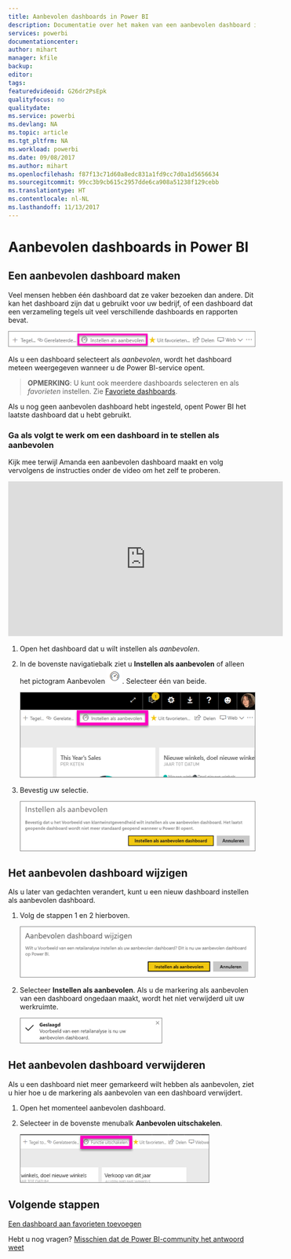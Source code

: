 ```yaml
---
title: Aanbevolen dashboards in Power BI
description: Documentatie over het maken van een aanbevolen dashboard in Power BI
services: powerbi
documentationcenter: 
author: mihart
manager: kfile
backup: 
editor: 
tags: 
featuredvideoid: G26dr2PsEpk
qualityfocus: no
qualitydate: 
ms.service: powerbi
ms.devlang: NA
ms.topic: article
ms.tgt_pltfrm: NA
ms.workload: powerbi
ms.date: 09/08/2017
ms.author: mihart
ms.openlocfilehash: f87f13c71d60a8edc831a1fd9cc7d0a1d5656634
ms.sourcegitcommit: 99cc3b9cb615c2957dde6ca908a51238f129cebb
ms.translationtype: HT
ms.contentlocale: nl-NL
ms.lasthandoff: 11/13/2017
---
```

# <a name="featured-dashboards-in-power-bi"></a>Aanbevolen dashboards in Power BI
## <a name="create-a-featured-dashboard"></a>Een aanbevolen dashboard maken
Veel mensen hebben één dashboard dat ze vaker bezoeken dan andere.  Dit kan het dashboard zijn dat u gebruikt voor uw bedrijf, of een dashboard dat een verzameling tegels uit veel verschillende dashboards en rapporten bevat.

![](media/service-dashboard-featured/power-bi-feature-nav.png)

Als u een dashboard selecteert als *aanbevolen*, wordt het dashboard meteen weergegeven wanneer u de Power BI-service opent.  

> **OPMERKING**: U kunt ook meerdere dashboards selecteren en als *favorieten* instellen. Zie [Favoriete dashboards](service-dashboard-favorite.md).
> 
> 

Als u nog geen aanbevolen dashboard hebt ingesteld, opent Power BI het laatste dashboard dat u hebt gebruikt.  

### <a name="to-set-a-dashboard-as-featured"></a>Ga als volgt te werk om een dashboard in te stellen als **aanbevolen**
Kijk mee terwijl Amanda een aanbevolen dashboard maakt en volg vervolgens de instructies onder de video om het zelf te proberen.

<iframe width="560" height="315" src="https://www.youtube.com/embed/G26dr2PsEpk" frameborder="0" allowfullscreen></iframe>



1. Open het dashboard dat u wilt instellen als *aanbevolen*. 
2. In de bovenste navigatiebalk ziet u **Instellen als aanbevolen** of alleen het pictogram Aanbevolen ![](media/service-dashboard-featured/power-bi-featured-icon.png). Selecteer één van beide.
   
    ![](media/service-dashboard-featured/power-bi-set-as-featured.png)
3. Bevestig uw selectie.
   
    ![](media/service-dashboard-featured/power-bi-create-featured.png)

## <a name="change-the-featured-dashboard"></a>Het aanbevolen dashboard wijzigen
Als u later van gedachten verandert, kunt u een nieuw dashboard instellen als aanbevolen dashboard.

1. Volg de stappen 1 en 2 hierboven.
   
    ![](media/service-dashboard-featured/power-bi-change-feature.png)
2. Selecteer **Instellen als aanbevolen**. Als u de markering als aanbevolen van een dashboard ongedaan maakt, wordt het niet verwijderd uit uw werkruimte.  
   
    ![](media/service-dashboard-featured/power-bi-success.png)

## <a name="remove-the-featured-dashboard"></a>Het aanbevolen dashboard verwijderen
Als u een dashboard niet meer gemarkeerd wilt hebben als aanbevolen, ziet u hier hoe u de markering als aanbevolen van een dashboard verwijdert.

1. Open het momenteel aanbevolen dashboard.
2. Selecteer in de bovenste menubalk **Aanbevolen uitschakelen**.
   
    ![](media/service-dashboard-featured/power-bi-unfeature.png)

## <a name="next-steps"></a>Volgende stappen
[Een dashboard aan favorieten toevoegen](service-dashboard-favorite.md)

Hebt u nog vragen? [Misschien dat de Power BI-community het antwoord weet](http://community.powerbi.com/)

